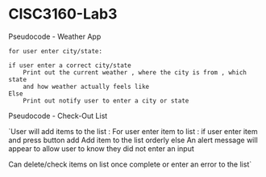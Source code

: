 # CISC3160-Lab3
Pseudocode - Weather App 
	
`for user enter city/state:`
	
	if user enter a correct city/state
		Print out the current weather , where the city is from , which state 
		and how weather actually feels like
	Else
		Print out notify user to enter a city or state 

Pseudocode - Check-Out List 

`User will add items to the list :
	For user enter item to list :
	if user enter item and press button add
		Add item to the list orderly 
	else 
		An alert message will appear to allow user to know they did not  enter an input

Can delete/check items on list once complete or enter an error to the list`
